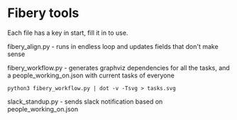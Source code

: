# Fibery tools

Each file has a key in start, fill it in to use.

fibery_align.py - runs in endless loop and updates fields that don't make sense

fibery_workflow.py - generates graphviz dependencies for all the tasks, 
and a people_working_on.json with current tasks of everyone
```
python3 fibery_workflow.py | dot -v -Tsvg > tasks.svg
```

slack_standup.py - sends slack notification based on people_working_on.json
